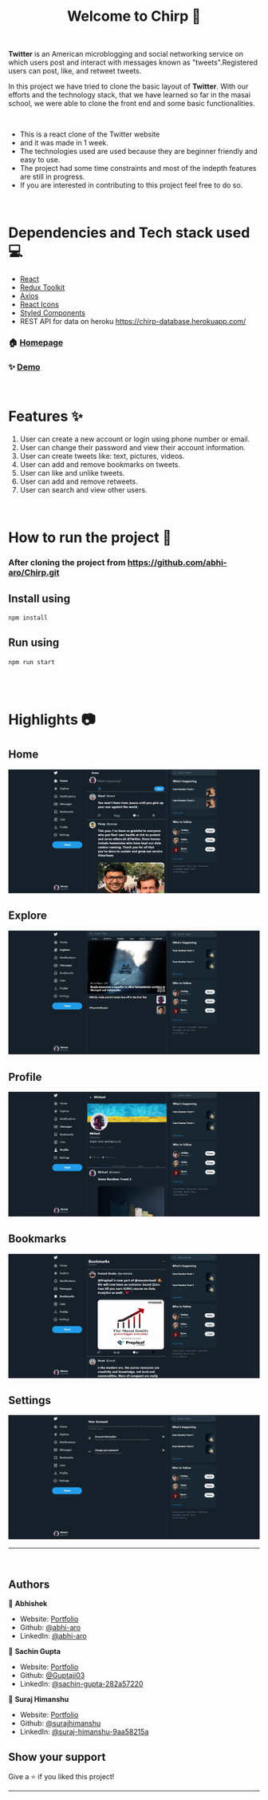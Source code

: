 <h1 align="center">Welcome to Chirp 👋</h1>

<br/>

<strong>Twitter</strong> is an American microblogging and social networking service on which users post and interact with messages known as "tweets".Registered users can post, like, and retweet tweets.

In this project we have tried to clone the basic layout of <strong>Twitter</strong>. With our efforts and the technology stack, that we have learned so far in the masai school, we were able to clone the front end and some basic functionalities.

<br/>

- This is a react clone of the Twitter website
- and it was made in 1 week.
- The technologies used are used because they are beginner friendly and easy to use.
- The project had some time constraints and most of the indepth features are still in progress.
- If you are interested in contributing to this project feel free to do so.

<br/>

# Dependencies and Tech stack used 💻

- [React](https://reactjs.org/)
- [Redux Toolkit](https://redux-toolkit.js.org/)
- [Axios](https://www.npmjs.com/package/axios)
- [React Icons](https://react-icons.github.io/react-icons/)
- [Styled Components](https://styled-components.com/)
- REST API for data on heroku https://chirp-database.herokuapp.com/

### 🏠 [Homepage](https://chirp-abhi-aro.vercel.app/)

### ✨ [Demo](https://masai-course.s3.ap-south-1.amazonaws.com/users/1421/submissions/261280/426957/b486505f2080d6b12df6e712a6da353f/video12821563428.mp4)

<br/>

# Features ✨

1. User can create a new account or login using phone number or email.
1. User can change their password and view their account information.
1. User can create tweets like: text, pictures, videos.
1. User can add and remove bookmarks on tweets.
1. User can like and unlike tweets.
1. User can add and remove retweets.
1. User can search and view other users.

<br/>

# How to run the project 📑

### After cloning the project from https://github.com/abhi-aro/Chirp.git

## Install using

```sh
npm install
```

## Run using

```sh
npm run start
```

  <br/>
  <br/>

# Highlights 📷

## Home

<img src="./public/twitterHome.jpg">

## Explore

<img src="./public/twitterExplore.jpg">

## Profile

<img src="./public/twitterProfile.jpg">

## Bookmarks

<img src="./public/twitterBookmarks.jpg">

## Settings

<img src="./public/twitterSettings.jpg">

---

<br/>

## Authors

👤 **Abhishek**

- Website: [Portfolio](https://abhi-aro.tech/)
- Github: [@abhi-aro](https://github.com/abhi-aro)
- LinkedIn: [@abhi-aro](https://linkedin.com/in/abhi-aro)

👤 **Sachin Gupta**

- Website: [Portfolio](https://sachin-gupta.netlify.app/)
- Github: [@Guptaji03](https://github.com/Guptaji03)
- LinkedIn: [@sachin-gupta-282a57220](https://www.linkedin.com/in/sachin-gupta-282a57220/)

👤 **Suraj Himanshu**

- Website: [Portfolio](https://suraj-himanshu-portfolio.herokuapp.com/)
- Github: [@surajhimanshu](https://github.com/surajhimanshu)
- LinkedIn: [@suraj-himanshu-9aa58215a](https://www.linkedin.com/in/suraj-himanshu-9aa58215a/)

## Show your support

Give a ⭐️ if you liked this project!

---
